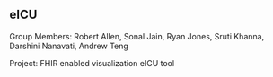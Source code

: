 ## eICU

Group Members: Robert Allen, Sonal Jain, Ryan Jones, Sruti Khanna, Darshini Nanavati, Andrew Teng

Project: FHIR enabled visualization eICU tool
